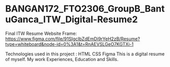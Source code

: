 # BANGAN172_FTO2306_GroupB_BantuGanca_ITW_Digital-Resume2
 Final ITW Resume
Website Frame: https://www.figma.com/file/91SIgcIbZdEmDi9rYeH2zB/Resume?type=whiteboard&node-id=0%3A1&t=RnAEVSLGeO7KGTXi-1

Technologies used in this project :
HTML
CSS
Figma
This is a digital resume of myself. My work Experiences, Education and Skills.

